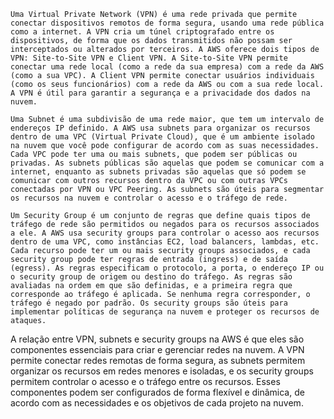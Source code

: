     Uma Virtual Private Network (VPN) é uma rede privada que permite conectar dispositivos remotos de forma segura, usando uma rede pública como a internet. A VPN cria um túnel criptografado entre os dispositivos, de forma que os dados transmitidos não possam ser interceptados ou alterados por terceiros. A AWS oferece dois tipos de VPN: Site-to-Site VPN e Client VPN. A Site-to-Site VPN permite conectar uma rede local (como a rede da sua empresa) com a rede da AWS (como a sua VPC). A Client VPN permite conectar usuários individuais (como os seus funcionários) com a rede da AWS ou com a sua rede local. A VPN é útil para garantir a segurança e a privacidade dos dados na nuvem.

    Uma Subnet é uma subdivisão de uma rede maior, que tem um intervalo de endereços IP definido. A AWS usa subnets para organizar os recursos dentro de uma VPC (Virtual Private Cloud), que é um ambiente isolado na nuvem que você pode configurar de acordo com as suas necessidades. Cada VPC pode ter uma ou mais subnets, que podem ser públicas ou privadas. As subnets públicas são aquelas que podem se comunicar com a internet, enquanto as subnets privadas são aquelas que só podem se comunicar com outros recursos dentro da VPC ou com outras VPCs conectadas por VPN ou VPC Peering. As subnets são úteis para segmentar os recursos na nuvem e controlar o acesso e o tráfego de rede.

    Um Security Group é um conjunto de regras que define quais tipos de tráfego de rede são permitidos ou negados para os recursos associados a ele. A AWS usa security groups para controlar o acesso aos recursos dentro de uma VPC, como instâncias EC2, load balancers, lambdas, etc. Cada recurso pode ter um ou mais security groups associados, e cada security group pode ter regras de entrada (ingress) e de saída (egress). As regras especificam o protocolo, a porta, o endereço IP ou o security group de origem ou destino do tráfego. As regras são avaliadas na ordem em que são definidas, e a primeira regra que corresponde ao tráfego é aplicada. Se nenhuma regra corresponder, o tráfego é negado por padrão. Os security groups são úteis para implementar políticas de segurança na nuvem e proteger os recursos de ataques.

A relação entre VPN, subnets e security groups na AWS é que eles são componentes essenciais para criar e gerenciar redes na nuvem. A VPN permite conectar redes remotas de forma segura, as subnets permitem organizar os recursos em redes menores e isoladas, e os security groups permitem controlar o acesso e o tráfego entre os recursos. Esses componentes podem ser configurados de forma flexível e dinâmica, de acordo com as necessidades e os objetivos de cada projeto na nuvem.
